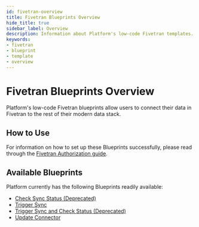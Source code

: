 ```yaml
---
id: fivetran-overview
title: Fivetran Blueprints Overview
hide_title: true
sidebar_label: Overview
description: Information about Platform's low-code Fivetran templates.
keywords:
- fivetran
- blueprint
- template
- overview
---
```


# Fivetran Blueprints Overview

Platform's low-code Fivetran blueprints allow users to connect their data in Fivetran to the rest of their modern data stack.


## How to Use
For information on how to set up these Blueprints successfully, please read through the [Fivetran Authorization guide](fivetran-authorization.md).


## Available Blueprints
Platform currently has the following Blueprints readily available:

- [Check Sync Status (Deprecated)](fivetran-check-sync-status.md)
- [Trigger Sync](fivetran-trigger-sync.md)
- [Trigger Sync and Check Status (Deprecated)](fivetran-trigger-sync-and-check-status.md)
- [Update Connector](fivetran-update-connector.md)

